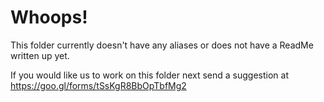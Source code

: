 # Whoops!
This folder currently doesn't have any aliases or does not have a ReadMe written up yet.

If you would like us to work on this folder next send a suggestion at https://goo.gl/forms/tSsKgR8BbOpTbfMg2